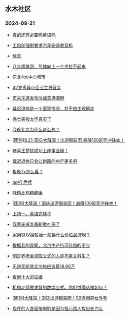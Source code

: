 ## 水木社区 
### 2024-09-21

+ [真的还有必要鸡英语吗](https://www.newsmth.net/nForum/article/ChildEducation/2440160)

+ [工信部强制要求汽车安装收音机](https://www.newsmth.net/nForum/article/AutoWorld/1944917859)

+ [悼念](https://www.newsmth.net/nForum/article/FamilyLife/1766857712)

+ [八年级体测，引体向上一个也拉不起来](https://www.newsmth.net/nForum/article/PreUnivEdu/208180)

+ [东北4大中心城市](https://www.newsmth.net/nForum/article/OurEstate/3090501)

+ [42岁离异小企业主男征女](https://www.newsmth.net/nForum/article/PieLove/2896153)

+ [蔚来乐道发布价诚意满满啊](https://www.newsmth.net/nForum/article/GreenAuto/1672809)

+ [延迟退休是一个客观情况，并不由主观确定](https://www.newsmth.net/nForum/article/WorkingLife/174436)

+ [感觉美股太不真实了](https://www.newsmth.net/nForum/article/Stock/10927111)

+ [今晚北京为什么这么热？](https://www.newsmth.net/nForum/article/BeijingCulture/419903)

+ [[团购]9.21-国庆大降温！出游服装团 直降100软壳冲锋衣！](https://www.newsmth.net/nForum/article/ADAgent_TG/1326009)

+ [恭喜王楚钦成功上岸事业编！](https://www.newsmth.net/nForum/article/Pingpang/14154)

+ [延迟退休只会让跑路的中产更多吧](https://www.newsmth.net/nForum/article/WorkingLife/175583)

+ [极氪7x怎么看？](https://www.newsmth.net/nForum/article/GreenAuto/1673920)

+ [bp机 后续](https://www.newsmth.net/nForum/article/Aero/466853)

+ [味精比鸡精健康](https://www.newsmth.net/nForum/article/Food/1721815)

+ [[团购]大降温！国庆出游服装团！直降100软壳冲锋衣！](https://www.newsmth.net/nForum/article/ADAgent_TG/1326009)

+ [上初一，英语完犊子](https://www.newsmth.net/nForum/article/ChildEducation/2440386)

+ [我家亲戚准备断缴社保了](https://www.newsmth.net/nForum/article/WorkingLife/175786)

+ [家用SUV换轮胎一般换什么价位品牌啊？](https://www.newsmth.net/nForum/article/AutoWorld/1944918852)

+ [根据我的观察，北京中产持币待购的不少](https://www.newsmth.net/nForum/article/OurEstate/3091468)

+ [制定养老金领取公式的人是不是文科生？](https://www.newsmth.net/nForum/article/FamilyLife/1766857829)

+ [乐道买断其实价格应该算18.69万](https://www.newsmth.net/nForum/article/GreenAuto/1674005)

+ [看到十大哥征婚](https://www.newsmth.net/nForum/article/Divorce/2097982)

+ [机构老师要求背的数学公式。你们觉得这样如何？](https://www.newsmth.net/nForum/article/ChildEducation/2441002)

+ [[团购]大降温！国庆出游服装团！99连帽男女外套](https://www.newsmth.net/nForum/article/ADAgent_TG/1326009)

+ [现在的人吝啬按喇叭是因为担心路人拔出长刀么](https://www.newsmth.net/nForum/article/AutoWorld/1944918943)

